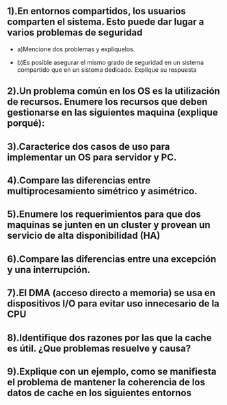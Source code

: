 ## 1).En entornos compartidos, los usuarios comparten el sistema. Esto puede dar lugar a varios problemas de seguridad

* a)Mencione dos problemas y expliquelos.



* b)Es posible asegurar el mismo grado de seguridad en un sistema compartido que en un sistema dedicado. Explique su respuesta


## 2).Un problema común en los OS es la utilización de recursos. Enumere los recursos que deben gestionarse en las siguientes maquina (explique porqué):




## 3).Caracterice dos casos de uso para implementar un OS para servidor y PC.





## 4).Compare las diferencias entre multiprocesamiento simétrico y asimétrico.





## 5).Enumere los requerimientos para que dos maquinas se junten en un cluster y provean un servicio de alta disponibilidad (HA)







## 6).Compare las diferencias entre una excepción y una interrupción.






## 7).El DMA (acceso directo a memoria) se usa en dispositivos I/O para evitar uso innecesario de la   CPU







## 8).Identifique dos razones por las que la cache es útil. ¿Que problemas resuelve y causa?








## 9).Explique con un ejemplo, como se manifiesta el problema de mantener la coherencia de los datos de cache en los siguientes entornos
